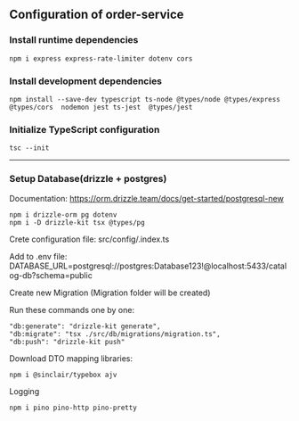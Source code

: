 ## Configuration of order-service

### Install runtime dependencies

```
npm i express express-rate-limiter dotenv cors
```

### Install development dependencies

```
npm install --save-dev typescript ts-node @types/node @types/express @types/cors  nodemon jest ts-jest  @types/jest
```

### Initialize TypeScript configuration

```
tsc --init
```

---

### Setup Database(drizzle + postgres)

Documentation: https://orm.drizzle.team/docs/get-started/postgresql-new

```
npm i drizzle-orm pg dotenv
npm i -D drizzle-kit tsx @types/pg
```

Crete configuration file: src/config/.index.ts

Add to .env file: DATABASE_URL=postgresql://postgres:Database123!@localhost:5433/catalog-db?schema=public

Create new Migration (Migration folder will be created)

Run these commands one by one:

```
"db:generate": "drizzle-kit generate",
"db:migrate": "tsx ./src/db/migrations/migration.ts",
"db:push": "drizzle-kit push"
```

Download DTO mapping libraries:

```
npm i @sinclair/typebox ajv
```

Logging

```
npm i pino pino-http pino-pretty
```
